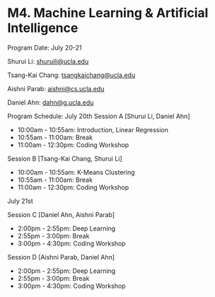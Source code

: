 # M4. Machine Learning & Artificial Intelligence

Program Date: July 20-21

Shurui Li: shuruili@ucla.edu

Tsang-Kai Chang: tsangkaichang@ucla.edu

Aishni Parab: aishni@cs.ucla.edu

Daniel Ahn: dahn@g.ucla.edu

Program Schedule:
July 20th
Session A [Shurui Li, Daniel Ahn]
* 10:00am - 10:55am: Introduction, Linear Regression
* 10:55am - 11:00am: Break
* 11:00am - 12:30pm: Coding Workshop

Session B [Tsang-Kai Chang, Shurui Li]
* 10:00am - 10:55am: K-Means Clustering
* 10:55am - 11:00am: Break
* 11:00am - 12:30pm: Coding Workshop

July 21st

Session C [Daniel Ahn, Aishni Parab]
* 2:00pm - 2:55pm: Deep Learning 
* 2:55pm - 3:00pm: Break
* 3:00pm - 4:30pm: Coding Workshop

Session D [Aishni Parab, Daniel Ahn]
* 2:00pm - 2:55pm: Deep Learning 
* 2:55pm - 3:00pm: Break
* 3:00pm - 4:30pm: Coding Workshop


